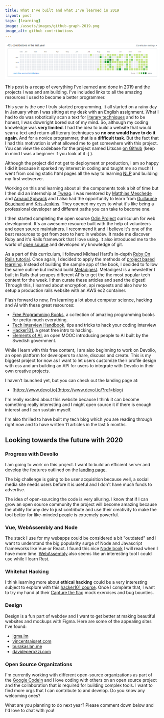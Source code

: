 ```yaml
---
title: What I've built and what I've learned in 2019
layout: post
tags: [learning]
image: /assets/images/github-graph-2019.png
image_alt: github contributions
---
```

![github contributions](/assets/images/github-graph-2019.png)

This post is a recap of everything I've learned and done in 2019 and the projects I was and am building. I've included links to all the amazing resources I used to become a better programmer.

This year is the one I truly started programming. It all started on a rainy day in January when I was sitting at my desk with an English assignment. What I had to do was robotically scan a text for <a href="https://literarydevices.net/" target="_blank" rel="noopener">literary techniques</a> and to be honest, I was downright bored out of my mind. So, although my coding knowledge was **very limited**. I had the idea to build a website that would scan a text and return all literary techniques so **no one would have to do it again**. And for a novice programmer, that is a **difficult task**. But the fact that I had this motivation is what allowed me to get somewhere with this project. You can view the codebase for the project named Litscan [on Github](https://github.com/Uzay-G/Litscan) (keep in mind I was a beginner if you look at it :] ).

Although the project did not get to deployment or production, I am so happy I did it because it sparked my interest in coding and taught me so much! I went from coding static html pages all the way to learning [NLP](https://en.wikipedia.org/wiki/Natural_language_processing) and building my first webserver.

Working on this and learning about all the components took a bit of time but I then did an internship at [Tweag](https://www.tweag.io/). I was mentored by [Matthias Meschede](https://github.com/mmesch) and [Arnaud Spiwack](https://github.com/aspiwack/) and I also had the opportunity to learn from [Guillaume Bouchard](https://github.com/guibou) and [Kris Jenkins](https://github.com/krisajenkins). They opened my eyes to what it's like being a professional developer and different paths you can take to become one.

I then started completing the open source [Odin Project](https://theodinproject.com) curriculum for web development. It's an awesome resource built with the help of volunteers and open source maintainers. I recommend it and I believe it's one of the best resources to get from zero to hero in webdev. It made me discover Ruby and it's Rails framework that I love using. It also introduced me to the world of [open source](https://opensource.guide/how-to-contribute) and developed my knowledge of git.

As a part of this curriculum, I followed Michael Hartl's in-depth [Ruby On Rails tutorial](https://www.learnenough.com/ruby-on-rails-4th-edition-tutorial/beginning). Once again, I decided to apply the methods of [project based learning](https://www.pblworks.org/what-is-pbl). Instead of building the sample app of the book, I decided to follow the same outline but instead build [Metadigest](http://metadigest.uzpg.me?ref=blog). Metadigest is a newsletter I built in Rails that scrapes different APIs to get the the most popular tech content for the week. I then curate these articles and send the digest! Through this, I learned about encryption, api requests and also how to setup a production rails website with an AWS ec2 container.

Flash forward to now, I'm learning a lot about computer science, hacking and AI with these great resources:
- [Free Programming Books](https://ebookfoundation.github.io/free-programming-books/), a collection of amazing programming books for pretty much everything.
- [Tech Interview Handbook](https://yangshun.github.io/tech-interview-handbook/), tips and tricks to hack your coding interview
- [Hacker101](https://elementsofai.com), a great free intro to hacking.
- [Elements of AI](https://www.hackerone.com/hacker101), an open MOOC introducing people to AI built by the Swedish government.

While I learn with this free content, I am also beginning to work on Devolio, an open platform for developers to share, discuss and create. This is my biggest project for now as I want to let users customize their profile design with css and am building an API for users to integrate with Devolio in their own creative projects.

I haven't launched yet, but you can check out the landing page at:
- [https://www.devol.io](https://www.devol.io/?ref=blog)

I'm really excited about this website because I think it can become something really interesting and I might open source it if there is enough interest and I can sustain myself.

I'm also thrilled to have built my tech blog which you are reading through right now and to have written 11 articles in the last 5 months.

## Looking towards the future with 2020
### Progress with Devolio
I am going to work on this project. I want to build an efficient server and develop the features outlined on the [landing page](https://devol.io/?ref=blog).

The big challenge is going to be user acquisition because well, a social media site needs users before it is useful and I don't have much funds to advertise.

The idea of open-sourcing the code is very alluring. I know that if I can grow an open source community the project will become amazing because the ability for any dev to just contribute and use their creativity to make the tool better for like-minded people is extremely powerful.

### Vue, WebAssembly and Node
The stack I use for my webapps could be considered a bit "outdated" and I want to understand the big popularity surge of Node and Javascript frameworks like Vue or React. I found this nice [Node book](http://book.mixu.net/node/single.html) I will read when I have more time. [WebAssembly](https://webassembly.org) also seems like an interesting tool I could use while I learn Rust.

### Whitehat Hacking
I think learning more about **ethical hacking** could be a very interesting subject to explore with this [hacker101 course](https://www.hacker101.com/). Once I complete that, I want to try my hand at their [Capture the flag](https://ctf.hacker101.com/) mock exercises and bug bounties. 

### Design
Design is a fun part of webdev and I want to get better at making beautiful websites and mockups with Figma. Here are some of the appealing sites I've found:
- [Igma.im](https://igma.im/)
- [vincentsaisset.com](https://www.vincentsaisset.com/)
- [burakaslan.me](https://www.vincentsaisset.com/)
- [davideperozzi.com](https://davideperozzi.com/)

### Open Source Organizations
I'm currently working with different open-source organizations as part of the [Google CodeIn](https://codein.withgoogle.com/) and I love coding with others on an open source project and the collaboration that is required for building complex tools. I want to find more orgs that I can contribute to and develop. Do you know any welcoming ones?

What are you planning to do next year? Please comment down below and I'd love to chat with you!
